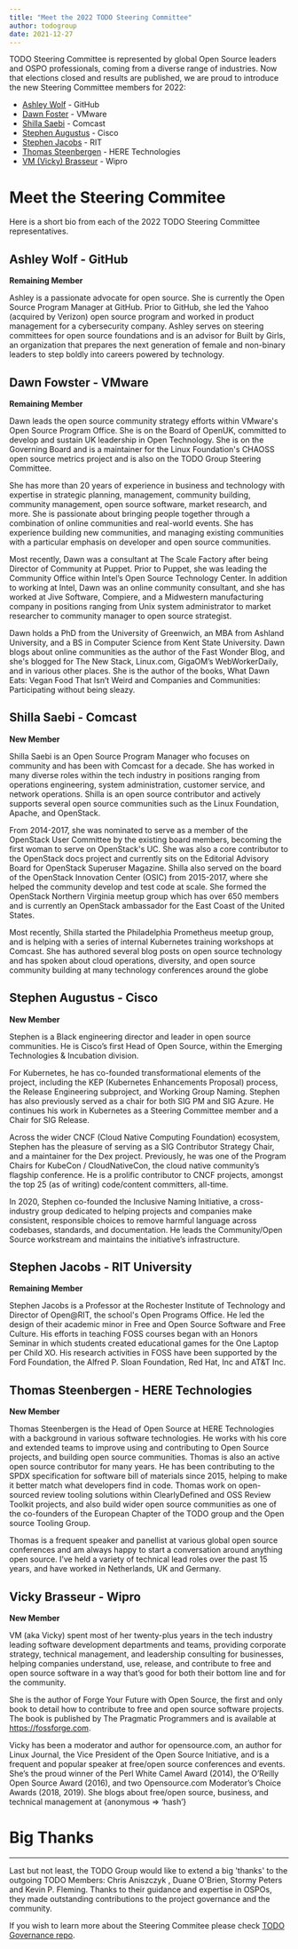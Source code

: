 ```yaml
---
title: "Meet the 2022 TODO Steering Committee"
author: todogroup
date: 2021-12-27
---
```


TODO Steering Committee is represented by global Open Source leaders and OSPO professionals, coming from a diverse range of industries.
Now that elections closed and results are published, we are proud to introduce the new Steering Committee members for 2022:

* [Ashley Wolf](https://twitter.com/Meta_Ashley) - GitHub
* [Dawn Foster](https://twitter.com/geekygirldawn) - VMware
* [Shilla Saebi](https://twitter.com/ShillaSaebi) - Comcast
* [Stephen Augustus](https://twitter.com/stephenaugustus) - Cisco
* [Stephen Jacobs](https://www.linkedin.com/in/itprofjacobs/) - RIT
* [Thomas Steenbergen](https://twitter.com/tsteenbe) - HERE Technologies
* [VM (Vicky) Brasseur](https://twitter.com/vmbrasseur) - Wipro

# Meet the Steering Commitee

Here is a short bio from each of the 2022 TODO Steering Committee representatives.

## Ashley Wolf - GitHub
**Remaining Member**

Ashley is a passionate advocate for open source. She is currently the Open Source Program Manager at GitHub. Prior to GitHub, she led the Yahoo (acquired by Verizon) open source program and worked in product management for a cybersecurity company. Ashley serves on steering committees for open source foundations and is an advisor for Built by Girls, an organization that prepares the next generation of female and non-binary leaders to step boldly into careers powered by technology. 

## Dawn Fowster - VMware
**Remaining Member**

Dawn leads the open source community strategy efforts within VMware's Open Source Program Office. She is on the Board of OpenUK, committed to develop and sustain UK leadership in Open Technology. She is on the Governing Board and is a maintainer for the Linux Foundation's CHAOSS open source metrics project and is also on the TODO Group Steering Committee.

She has more than 20 years of experience in business and technology with expertise in strategic planning, management, community building, community management, open source software, market research, and more. She is passionate about bringing people together through a combination of online communities and real-world events. She has experience building new communities, and managing existing communities with a particular emphasis on developer and open source communities.

Most recently, Dawn was a consultant at The Scale Factory after being Director of Community at Puppet. Prior to Puppet, she was leading the Community Office within Intel’s Open Source Technology Center. In addition to working at Intel, Dawn was an online community consultant, and she has worked at Jive Software, Compiere, and a Midwestern manufacturing company in positions ranging from Unix system administrator to market researcher to community manager to open source strategist.

Dawn holds a PhD from the University of Greenwich, an MBA from Ashland University, and a BS in Computer Science from Kent State University. Dawn blogs about online communities as the author of the Fast Wonder Blog, and she's blogged for The New Stack, Linux.com, GigaOM’s WebWorkerDaily, and in various other places. She is the author of the books, What Dawn Eats: Vegan Food That Isn’t Weird and Companies and Communities: Participating without being sleazy.

## Shilla Saebi - Comcast
**New Member**

Shilla Saebi is an Open Source Program Manager who focuses on community and has been with Comcast for a decade. She has worked in many diverse roles within the tech industry in positions ranging from operations engineering, system administration, customer service, and network operations. Shilla is an open source contributor and actively supports several open source communities such as the Linux Foundation, Apache, and OpenStack.

From 2014-2017, she was nominated to serve as a member of the OpenStack User Committee by the existing board members, becoming the first woman to serve on OpenStack's UC. She was also a core contributor to the OpenStack docs project and currently sits on the Editorial Advisory Board for OpenStack Superuser Magazine. Shilla also served on the board of the OpenStack Innovation Center (OSIC) from 2015-2017, where she helped the community develop and test code at scale. She formed the OpenStack Northern Virginia meetup group which has over 650 members and is currently an OpenStack ambassador for the East Coast of the United States.

Most recently, Shilla started the Philadelphia Prometheus meetup group, and is helping with a series of internal Kubernetes training workshops at Comcast. She has authored several blog posts on open source technology and has spoken about cloud operations, diversity, and open source community building at many technology conferences around the globe

## Stephen Augustus - Cisco
**New Member**


Stephen is a Black engineering director and leader in open source communities. He is Cisco’s first Head of Open Source, within the Emerging Technologies & Incubation division.

For Kubernetes, he has co-founded transformational elements of the project, including the KEP (Kubernetes Enhancements Proposal) process, the Release Engineering subproject, and Working Group Naming. Stephen has also previously served as a chair for both SIG PM and SIG Azure. He continues his work in Kubernetes as a Steering Committee member and a Chair for SIG Release.

Across the wider CNCF (Cloud Native Computing Foundation) ecosystem, Stephen has the pleasure of serving as a SIG Contributor Strategy Chair, and a maintainer for the Dex project. Previously, he was one of the Program Chairs for KubeCon / CloudNativeCon, the cloud native community’s flagship conference. He is a prolific contributor to CNCF projects, amongst the top 25 (as of writing) code/content committers, all-time.

In 2020, Stephen co-founded the Inclusive Naming Initiative, a cross-industry group dedicated to helping projects and companies make consistent, responsible choices to remove harmful language across codebases, standards, and documentation. He leads the Community/Open Source workstream and maintains the initiative’s infrastructure.

## Stephen Jacobs - RIT University
**Remaining Member**

Stephen Jacobs is a Professor at the Rochester Institute of Technology and Director of Open@RIT, the school's Open Programs Office. He led the design of their academic minor in Free and Open Source Software and Free Culture. His efforts in teaching FOSS courses began with an Honors Seminar in which students created educational games for the One Laptop per Child XO. His research activities in FOSS have been supported by the Ford Foundation, the Alfred P. Sloan Foundation, Red Hat, Inc and AT&T Inc.

## Thomas Steenbergen - HERE Technologies
**New Member**


Thomas Steenbergen is the Head of Open Source at HERE Technologies with a background in various software technologies. He works with his core and extended teams to improve using and contributing to Open Source projects, and building open source communities. Thomas is also an active open source contributor for many years. He has been contributing to the SPDX specification for software bill of materials since 2015, helping to make it better match what developers find in code. Thomas work on open-sourced review tooling solutions within ClearlyDefined and OSS Review Toolkit projects, and also build wider open source communities as one of the co-founders of the European Chapter of the TODO group and the Open source Tooling Group.

Thomas is a frequent speaker and panellist at various global open source conferences and am always happy to start a conversation around anything open source. I’ve held a variety of technical lead roles over the past 15 years, and have worked in Netherlands, UK and Germany.


## Vicky Brasseur - Wipro
**New Member**


VM (aka Vicky) spent most of her twenty-plus years in the tech industry leading software development departments and teams, providing corporate strategy, technical management, and leadership consulting for businesses, helping companies understand, use, release, and contribute to free and open source software in a way that’s good for both their bottom line and for the community.

She is the author of Forge Your Future with Open Source, the first and only book to detail how to contribute to free and open source software projects. The book is published by The Pragmatic Programmers and is available at https://fossforge.com.

Vicky has been a moderator and author for opensource.com, an author for Linux Journal, the Vice President of the Open Source Initiative, and is a frequent and popular speaker at free/open source conferences and events. She’s the proud winner of the Perl White Camel Award (2014), the O’Reilly Open Source Award (2016), and two Opensource.com Moderator’s Choice Awards (2018, 2019). She blogs about free/open source, business, and technical management at {anonymous => ‘hash’}



# Big Thanks

*** 

Last but not least, the TODO Group would like to extend a big 'thanks' to the outgoing TODO Members: Chris Aniszczyk , Duane O'Brien, Stormy Peters and Kevin P. Fleming.  Thanks to their guidance and expertise in OSPOs, they made outstanding contributions to the project governance and the community.

If you wish to learn more about the Steering Commitee please check [TODO Governance repo](https://github.com/todogroup/governance).
